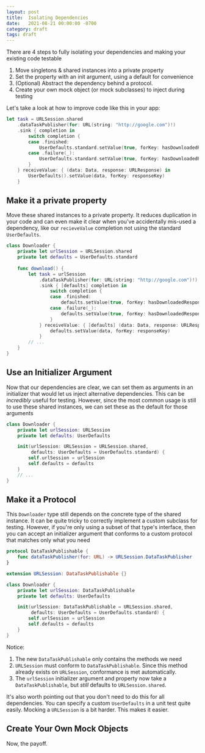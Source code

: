 ```yaml
---
layout: post
title:  Isolating Dependencies
date:   2021-08-21 00:00:00 -0700
category: draft
tags: draft
---
```


There are 4 steps to fully isolating your dependencies and making your existing code testable

1. Move singletons & shared instances into a private property
2. Set the property with an init argument, using a default for convenience
3. (Optional) Abstract the dependency behind a protocol. 
4. Create your own mock object (or mock subclasses) to inject during testing

Let's take a look at how to improve code like this in your app:

```swift
let task = URLSession.shared
    .dataTaskPublisher(for: URL(string: "http://google.com")!)
    .sink { completion in
        switch completion {
        case .finished:
            UserDefaults.standard.setValue(true, forKey: hasDownloadedResponseKey)
        case .failure(_):
            UserDefaults.standard.setValue(true, forKey: hasDownloadedResponseKey)
        }
    } receiveValue: { (data: Data, response: URLResponse) in
        UserDefaults().setValue(data, forKey: responseKey)
    }
```

## Make it a private property
Move these shared instances to a private property. It reduces duplication in your code and can even make it clear when you've accidentally mis-used a dependency, like our `recieveValue` completion not using the standard `UserDefaults`.

```swift
class Downloader {
    private let urlSession = URLSession.shared
    private let defaults = UserDefaults.standard
    
    func download() {
        let task = urlSession
            .dataTaskPublisher(for: URL(string: "http://google.com")!)
            .sink { [defaults] completion in
                switch completion {
                case .finished:
                    defaults.setValue(true, forKey: hasDownloadedResponseKey)
                case .failure(_):
                    defaults.setValue(true, forKey: hasDownloadedResponseKey)
                }
            } receiveValue: { [defaults] (data: Data, response: URLResponse) in
                defaults.setValue(data, forKey: responseKey)
            }
        // ...
    }
}
```

## Use an Initializer Argument
Now that our dependencies are clear, we can set them as arguments in an initializer that would let us inject alternative dependencies. This can be _incredibly_ useful for testing. However, since the most common usage is still to use these shared instances, we can set these as the default for those arguments

```swift
class Downloader {
    private let urlSession: URLSession
    private let defaults: UserDefaults

    init(urlSession: URLSession = URLSession.shared, 
         defaults: UserDefaults = UserDefaults.standard) {
        self.urlSession = urlSession
        self.defaults = defaults
    }
    // ... 
}
```

## Make it a Protocol
This `Downloader` type still depends on the concrete type of the shared instance. It can be quite tricky to correctly implement a custom subclass for testing. However, if you're only using a subset of that type's interface, then you can accept an initializer argument that conforms to a custom protocol that matches only what you need

```swift
protocol DataTaskPublishable {
    func dataTaskPublisher(for: URL) -> URLSession.DataTaskPublisher
}

extension URLSession: DataTaskPublishable {}

class Downloader {
    private let urlSession: DataTaskPublishable
    private let defaults: UserDefaults

    init(urlSession: DataTaskPublishable = URLSession.shared,
         defaults: UserDefaults = UserDefaults.standard) {
        self.urlSession = urlSession
        self.defaults = defaults
    }
}
```

Notice:
1. The new `DataTaskPublishable` only contains the methods we need
1. `URLSession` must conform to `DataTaskPublishable`. Since this method already exists on `URLSession`, conformance is met automatically.
1. The `urlSession` initializer argument and property now take a `DataTaskPublishable`, but _still_ defaults to `URLSession.shared`. 

It's also worth pointing out that you don't need to do this for all dependencies. You can specify a custom `UserDefaults` in a unit test quite easily. Mocking a `URLSession` is a bit harder. This makes it easier.

## Create Your Own Mock Objects
Now, the payoff. 
